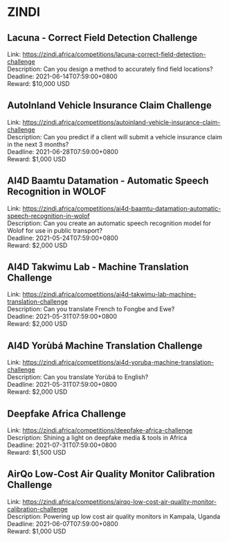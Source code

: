 # ZINDI



## Lacuna - Correct Field Detection Challenge

Link: https://zindi.africa/competitions/lacuna-correct-field-detection-challenge  
Description: Can you design a method to accurately find field locations?  
Deadline: 2021-06-14T07:59:00+0800  
Reward: $10,000 USD  


## AutoInland Vehicle Insurance Claim Challenge

Link: https://zindi.africa/competitions/autoinland-vehicle-insurance-claim-challenge  
Description: Can you predict if a client will submit a vehicle insurance claim in the next 3 months?  
Deadline: 2021-06-28T07:59:00+0800  
Reward: $1,000 USD  


## AI4D Baamtu Datamation - Automatic Speech Recognition in WOLOF

Link: https://zindi.africa/competitions/ai4d-baamtu-datamation-automatic-speech-recognition-in-wolof  
Description: Can you create an automatic speech recognition model for Wolof for use in public transport?  
Deadline: 2021-05-24T07:59:00+0800  
Reward: $2,000 USD  


## AI4D Takwimu Lab - Machine Translation Challenge

Link: https://zindi.africa/competitions/ai4d-takwimu-lab-machine-translation-challenge  
Description: Can you translate French to Fongbe and Ewe?  
Deadline: 2021-05-31T07:59:00+0800  
Reward: $2,000 USD  


## AI4D Yorùbá Machine Translation Challenge

Link: https://zindi.africa/competitions/ai4d-yoruba-machine-translation-challenge  
Description: Can you translate Yorùbá to English?  
Deadline: 2021-05-31T07:59:00+0800  
Reward: $2,000 USD  


## Deepfake Africa Challenge 

Link: https://zindi.africa/competitions/deepfake-africa-challenge  
Description: Shining a light on deepfake media & tools in Africa   
Deadline: 2021-07-31T07:59:00+0800  
Reward: $1,500 USD  


## AirQo Low-Cost Air Quality Monitor Calibration Challenge

Link: https://zindi.africa/competitions/airqo-low-cost-air-quality-monitor-calibration-challenge  
Description:  Powering up low cost air quality monitors in Kampala, Uganda  
Deadline: 2021-06-07T07:59:00+0800  
Reward: $1,000 USD  

